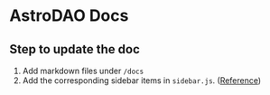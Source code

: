 # AstroDAO Docs

## Step to update the doc
1. Add markdown files under `/docs`
2. Add the corresponding sidebar items in `sidebar.js`. ([Reference](https://docusaurus.io/docs/sidebar/items))